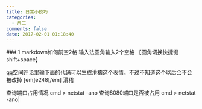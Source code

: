 ```yaml
---
title: 日常小技巧
categories:
  - 尺工
comments: false
date: 2017-02-01 01:18:40
---
```

<p></p>
<!-- more -->
### 1 
markdown如何前空2格
输入法圆角输入2个空格 【圆角切换快捷键 shift+space】

qq空间评论里输下面的代码可以生成滑稽这个表情。不过不知道这个以后会不会被改掉
[em]e248[/em]    滑稽

查询端口占用情况
cmd > netstat -ano
查询8080端口是否被占用
cmd > netstat -ano|